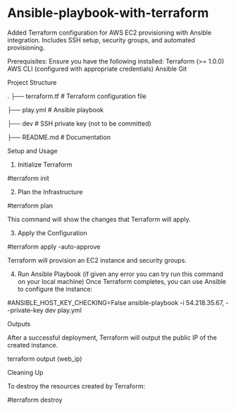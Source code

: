 # Ansible-playbook-with-terraform
Added Terraform configuration for AWS EC2 provisioning with Ansible integration. Includes SSH setup, security groups, and automated provisioning.

Prerequisites:
Ensure you have the following installed:
Terraform (>= 1.0.0)
AWS CLI (configured with appropriate credentials)
Ansible
Git

Project Structure

.
├── terraform.tf          # Terraform configuration file

├── play.yml              # Ansible playbook

├── dev                   # SSH private key (not to be committed)

├── README.md             # Documentation

Setup and Usage

1. Initialize Terraform
 
#terraform init

2. Plan the Infrastructure
   
#terraform plan

This command will show the changes that Terraform will apply.

3. Apply the Configuration
   
#terraform apply -auto-approve

Terraform will provision an EC2 instance and security groups.

4. Run Ansible Playbook (if given any error you can try run this command on your local machine)
Once Terraform completes, you can use Ansible to configure the instance:

#ANSIBLE_HOST_KEY_CHECKING=False ansible-playbook -i 54.218.35.67, --private-key dev play.yml


Outputs

After a successful deployment, Terraform will output the public IP of the created instance.

terraform output (web_ip)

Cleaning Up

To destroy the resources created by Terraform:

#terraform destroy
